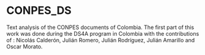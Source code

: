 # CONPES_DS
Text analysis of the CONPES documents of Colombia. The first part of this work was done during the DS4A program in Colombia with the contributions of : Nicolás Calderón, Julián Romero, Julián Rodríguez, Julián Amarillo and Oscar Morato.


